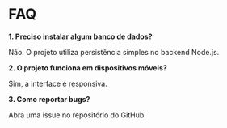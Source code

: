 # FAQ

**1. Preciso instalar algum banco de dados?**

Não. O projeto utiliza persistência simples no backend Node.js.

**2. O projeto funciona em dispositivos móveis?**

Sim, a interface é responsiva.

**3. Como reportar bugs?**

Abra uma issue no repositório do GitHub.
